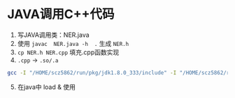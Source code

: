 # JAVA调用C++代码
1. 写JAVA调用类：NER.java
2. 使用 `javac  NER.java -h  .` 生成 `NER.h`
3. ` cp NER.h NER.cpp ` 填充.cpp函数实现
4. `.cpp` -> `.so/.a`
```sh
gcc -I "/HOME/scz5862/run/pkg/jdk1.8.0_333/include" -I "/HOME/scz5862/run/pkg/jdk1.8.0_333/include/linux" -shared -o ner.so NER.cpp -fPIC

```
5. 在java中 load & 使用
